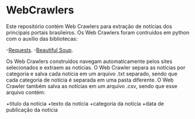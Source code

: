 # WebCrawlers
Este repositório contém Web Crawlers para extração de notícias dos principais portais brasileiros. Os Web Crawlers foram contruídos em python com o auxílio das bibliotecas: 

-[Requests](http://docs.python-requests.org/en/master/).
-[Beautiful Soup](https://www.crummy.com/software/BeautifulSoup/bs4/doc/).

Os Web Crawlers construídos navegam automaticamente pelos sites selecionados e extraem as notícias. O Web Crawler separa as notícias por categoria e salva cada notícia em um arquivo .txt separado, sendo que cada categoria de notícia é separada em uma pasta diferente. O Web Crawler também salva as notícias em um arquivo .csv, sendo que esse arquivo contém:

+titulo da notícia
+texto da notícia
+categoria da noticia
+data de publicação da notícia
